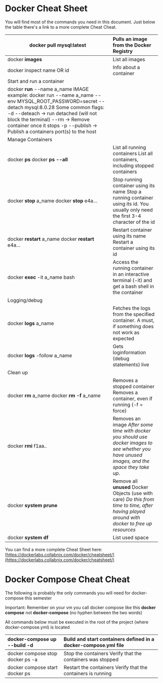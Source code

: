 # Docker Cheat Sheet

You will find most of the commands you need in this document. Just below the table there's a link to a more complete Cheat Cheat.

| docker pull mysql:latest | Pulls an image from the Docker Registry |
| ----- | :---- |
| docker **images** | List all images |
| docker inspect name OR id | Info about a container |
| Start and run a container |  |
| docker **run** \--name a\_name IMAGE example: docker run \--name a\_name \--env MYSQL\_ROOT\_PASSWORD=secret \--detach mysql:8.0.28 Some common flags: \-d \--deteach → run detached  (will not block the terminal) \--rm         → Remove container once it stops  \-p \--publish → Publish a containers port(s) to the host |  |
| Manage Containers |  |
| docker **ps**   docker **ps \--all** | List all running containers List all containers, including stopped containers |
| docker **stop** a\_name docker **stop** e4a… | Stop running container using its name Stop a running container using its id. You usually only need the first 3-4 character of the id |
| docker **restart** a\_name docker **restart** e4a… | Restart container using its name Restart a container using its id |
| docker **exec** \-it a\_name bash | Access the running container in an interactive terminal (-it) and get a bash shell in the container |
| Logging/debug |  |
| docker **logs** a\_name | Fetches the logs from the specified container. A must, if something does not work as expected |
| docker **logs** \-follow a\_name | Gets loginformation (debug statements) live |
| Clean up |  |
| docker **rm** a\_name docker **rm \-f** a\_name | Removes a stopped container Removes a container, even if running (-f \= force) |
| docker **rmi** f1aa.. | Removes an image *After some time with docker you should use docker images to see whether you have unused images, and the space they take up*. |
| docker **system prune** | Remove all **unused** Docker Objects  (use with care) *Do this from time to time, after having played around with docker to free up resources* |
| docker **system df** | List used space |

You can find a more complete Cheat Sheet here: [https://dockerlabs.collabnix.com/docker/cheatsheet/](https://dockerlabs.collabnix.com/docker/cheatsheet/) 

# Docker Compose Cheat Cheat

The following is probably the only commands you will need for docker-compose this semester

Important: Remember on your vm you call docker compose like this  **docker compose** not **docker-compose** (no hyphen between the two words)

All commands below must be executed in the root of the project (where docker-compose.yml) is located

| docker-compose up \--build \-d | Build and start containers defined in a docker-compose.yml file |
| :---- | :---- |
| docker compose stop docker ps \-a  | Stop the containers Verify that the containers was stopped |
| docker compose start docker ps  | Restart the containers Verify that the containers is running |

